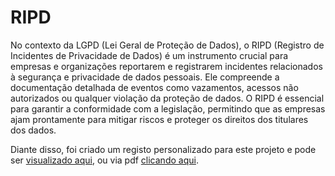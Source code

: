 # RIPD

No contexto da LGPD (Lei Geral de Proteção de Dados), o RIPD (Registro de Incidentes de Privacidade de Dados) é um instrumento crucial para empresas e organizações reportarem e registrarem incidentes relacionados à segurança e privacidade de dados pessoais. Ele compreende a documentação detalhada de eventos como vazamentos, acessos não autorizados ou qualquer violação da proteção de dados. O RIPD é essencial para garantir a conformidade com a legislação, permitindo que as empresas ajam prontamente para mitigar riscos e proteger os direitos dos titulares dos dados.

Diante disso, foi criado um registo personalizado para este projeto e pode ser [visualizado aqui](ripd.md), ou via pdf [clicando aqui](rpid.pdf).
